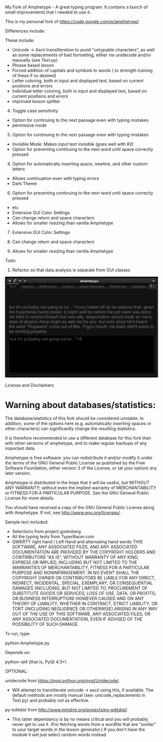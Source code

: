 My Fork of Amphetype - A great typing program.
It contains a bunch of small improvements that I needed to use it.

This is my personal fork of https://code.google.com/p/amphetype/

Differences include:

These include:
 * Unicode -> Ascii transliteration to avoid "untypable characters", as well as some replacements of bad formatting, either via unidecode and/or manually (see Text.py)
 * Phrase based lesson
 * Forced addition of capitals and symbols to words ( to strength training of these if so desired)
 * Letter coloring, both in input and displayed text, based on current positions and errors
 * Individual letter coloring, both in input and displayed text, based on current positions and errors
 * improved lesson splitter
4. Toggle case sensitivity
 * Option for continuing to the next passage even with typing mistakes
 * permissive mode
5. Option for continuing to the next passage even with typing mistakes
 * Invisible Mode: Makes input text invisible (goes well with #2)
 * Option for preventing continuing to the next word until space correctly pressed
4. Option for automatically inserting space, newline, and other custom letters
 * Allows continuation even with typing errors
 * Dark Theme
6. Option for preventing continuing to the next word until space correctly pressed
 * etc
 * Extensive GUI Color Settings
 * Can change return and space characters
 * Allows for smaller resizing than vanilla Amphetype
7. Extensive GUI Color Settings

8. Can change return and space characters

9. Allows for smaller resizing than vanilla Amphetype

Todo:

1. Refactor so that data analysis is separate from GUI classes

![Typer](screenshots/typer.png)

License and Disclaimers
# Warning about databases/statistics: 

The database/statistics of this fork should be considered unstable.  In addition, some of the options here (e.g. automatically inserting spaces or other characters) can significantly change the resulting statistics. 

It is therefore recommended to use a different database for this fork than with other versions of amphetype, and to make regular backups of any important data.


Amphetype is free software: you can redistribute it and/or modify
it under the terms of the GNU General Public License as published by
the Free Software Foundation, either version 3 of the License, or
(at your option) any later version.

Amphetype is distributed in the hope that it will be useful,
but WITHOUT ANY WARRANTY; without even the implied warranty of
MERCHANTABILITY or FITNESS FOR A PARTICULAR PURPOSE.  See the
GNU General Public License for more details.

You should have received a copy of the GNU General Public License
along with Amphetype.  If not, see <http://www.gnu.org/licenses/>.

Sample text included:
 * Selections from project gutenberg
 * All the typing tests from TyperRacer.com
 * QWERTY right hand / Left Hand and alternating hand words
THIS SOFTWARE, ANY ASSOCIATED FILES, AND ANY ASSOCIATED DOCUMENTATION
ARE PROVIDED BY THE COPYRIGHT HOLDERS AND CONTRIBUTORS "AS IS", WITHOUT
WARRANTY OF ANY KIND, EXPRESS OR IMPLIED, INCLUDING BUT NOT LIMITED TO
THE WARRANTIES OF MERCHANTABILITY, FITNESS FOR A PARTICULAR PURPOSE AND
NONINFRINGEMENT. IN NO EVENT SHALL THE COPYRIGHT OWNER OR CONTRIBUTORS
BE LIABLE FOR ANY DIRECT, INDIRECT, INCIDENTAL, SPECIAL, EXEMPLARY, OR
CONSEQUENTIAL DAMAGES (INCLUDING, BUT NOT LIMITED TO, PROCUREMENT OF
SUBSTITUTE GOODS OR SERVICES; LOSS OF USE, DATA, OR PROFITS; OR BUSINESS
INTERRUPTION) HOWEVER CAUSED AND ON ANY THEORY OF LIABILITY, WHETHER IN
CONTRACT, STRICT LIABILITY, OR TORT (INCLUDING NEGLIGENCE OR OTHERWISE)
ARISING IN ANY WAY OUT OF THE USE OF THIS SOFTWARE, ANY ASSOCIATED FILES,
OR ANY ASSOCIATED DOCUMENTATION, EVEN IF ADVISED OF THE POSSIBILITY OF
SUCH DAMAGE.


To run, type:

python Amphetype.py

Depends on:

python-qt4  (that is, PyQt 4.3+)

OPTIONAL:

unidecode from https://pypi.python.org/pypi/Unidecode/
 - Will attempt to transliterate unicode -> ascii using this,
 if available. The default methods are mostly manual 
 (see: unicode_replacements in Text.py) and probably not as 
 effective.

py-editdist from http://www.mindrot.org/projects/py-editdist/
 - This latter dependancy is by no means critical and you will
 probably never get to use it. (For fetching words from a wordfile
 that are "similar" to your target words in the lesson generator.)
 If you don't have the module it will just select random words
 instead

